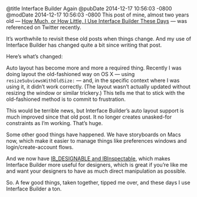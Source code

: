 @title Interface Builder Again
@pubDate 2014-12-17 10:56:03 -0800
@modDate 2014-12-17 10:56:03 -0800
This post of mine, almost two years old — [How Much, or How Little, I Use Interface Builder These Days](http://inessential.com/2013/03/06/how_much_or_how_little_i_use_interface) — was referenced on Twitter recently.

It’s worthwhile to revisit these old posts when things change. And my use of Interface Builder has changed quite a bit since writing that post.

Here’s what’s changed:

Auto layout has become more and more a required thing. Recently I was doing layout the old-fashioned way on OS X — using <code>resizeSubviewsWithOldSize:</code> — and, in the specific context where I was using it, it didn’t work correctly. (The layout wasn’t actually updated without resizing the window or similar trickery.) This tells me that to stick with the old-fashioned method is to commit to frustration.

This would be terrible news, but Interface Builder’s auto layout support is much improved since that old post. It no longer creates unasked-for constraints as I’m working. That’s huge.

Some other good things have happened. We have storyboards on Macs now, which make it easier to manage things like preferences windows and login/create-account flows.

And we now have [IB_DESIGNABLE and IBInspectable](http://inessential.com/2014/11/08/first_go_at_using_ib_designable_and_ibin), which makes Interface Builder more useful for designers, which is great if you’re like me and want your designers to have as much direct manipulation as possible.

So. A few good things, taken together, tipped me over, and these days I use Interface Builder a ton.
